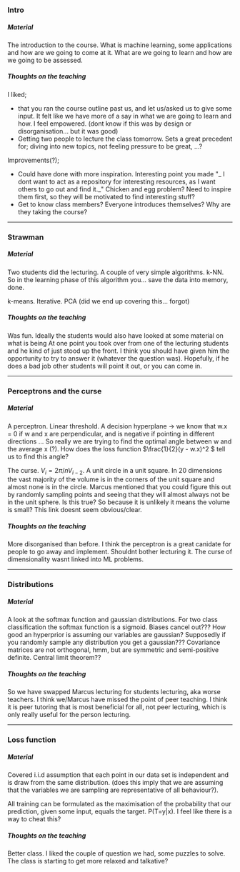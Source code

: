 ### Intro

##### Material

The introduction to the course. What is machine learning, some applications and how are we going to come at it. What are we going to learn and how are we going to be assessed.

##### Thoughts on the teaching

I liked;
* that you ran the course outline past us, and let us/asked us to give some input. It felt like we have more of a say in what we are going to learn and how. I feel empowered. (dont know if this was by design or disorganisation... but it was good)
* Getting two people to lecture the class tomorrow. Sets a great precedent for; diving into new topics, not feeling pressure to be great, ...?

Improvements(?);
* Could have done with more inspiration. Interesting point you made "_ I dont want to act as a repository for interesting resources, as I want others to go out and find it._" Chicken and egg problem? Need to inspire them first, so they will be motivated to find interesting stuff?
* Get to know class members? Everyone introduces themselves? Why are they taking the course?


*****

### Strawman

##### Material

Two students did the lecturing. A couple of very simple algorithms.
k-NN. So in the learning phase of this algorithm you... save the data into memory, done.

k-means. Iterative.
PCA (did we end up covering this... forgot)

##### Thoughts on the teaching

Was fun. Ideally the students would also have looked at some material on what is being
At one point you took over from one of the lecturing students and he kind of just stood up the front. I think you should have given him the opportunity to try to answer it (whatever the question was). Hopefully, if he does a bad job other students will point it out, or you can come in.

*****

### Perceptrons and the curse

##### Material

A perceptron. Linear threshold. A decision hyperplane -> we know that w.x = 0 if w and x are perpendicular, and is negative if pointing in different directions ... So really we are trying to find the optimal angle between w and the average x (?). How does the loss function $\frac{1}{2}(y - w.x)^2 $ tell us to find this angle?

The curse. $V_i = 2\pi/n V_{i-2}$. A unit circle in a unit square. In 20 dimensions the vast majority of the volume is in the corners of the unit square and almost none is in the circle.
Marcus mentioned that you could figure this out by randomly sampling points and seeing that they will almost always not be in the unit sphere. Is this true? So because it is unlikely it means the volume is small? This link doesnt seem obvious/clear.

##### Thoughts on the teaching

More disorganised than before.
I think the perceptron is a great canidate for people to go away and implement. Shouldnt bother lecturing it.
The curse of dimensionality wasnt linked into ML problems.

*****
### Distributions
##### Material

A look at the softmax function and gaussian distributions. For two class classification the softmax function is a sigmoid. Biases cancel out??? How good an hyperprior is assuming our variables are gaussian? Supposedly if you randomly sample any distribution you get a gaussian??? Covariance matrices are not orthogonal, hmm, but are symmetric and semi-positive definite. Central limit theorem??

##### Thoughts on the teaching

So we have swapped Marcus lecturing for students lecturing, aka worse teachers. I think we/Marcus have missed the point of peer teaching. I think it is peer tutoring that is most beneficial for all, not peer lecturing, which is only really useful for the person lecturing.

*****
### Loss function
##### Material

Covered i.i.d assumption that each point in our data set is independent and is draw from the same distribution. (does this imply that we are assuming that the variables we are sampling are representative of all behaviour?). 

All training can be formulated as the maximisation of the probability that our prediction, given some input, equals the target. P(T=y|x). I feel like there is a way to cheat this?

##### Thoughts on the teaching

Better class. I liked the couple of question we had, some puzzles to solve. The class is starting to get more relaxed and talkative? 